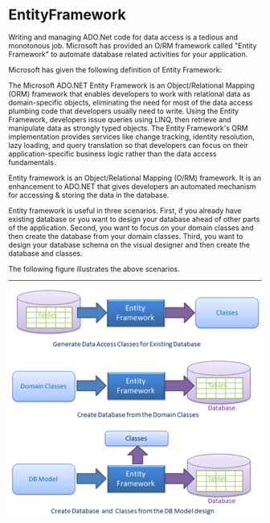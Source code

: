 # EntityFramework

Writing and managing ADO.Net code for data access is a tedious and monotonous job. Microsoft has provided an O/RM framework called "Entity Framework" to automate database related activities for your application.

Microsoft has given the following definition of Entity Framework:

The Microsoft ADO.NET Entity Framework is an Object/Relational Mapping (ORM) framework that enables developers to work with relational data as domain-specific objects, eliminating the need for most of the data access plumbing code that developers usually need to write. Using the Entity Framework, developers issue queries using LINQ, then retrieve and manipulate data as strongly typed objects. The Entity Framework's ORM implementation provides services like change tracking, identity resolution, lazy loading, and query translation so that developers can focus on their application-specific business logic rather than the data access fundamentals.

Entity framework is an Object/Relational Mapping (O/RM) framework. It is an enhancement to ADO.NET that gives developers an automated mechanism for accessing & storing the data in the database.

Entity framework is useful in three scenarios. First, if you already have existing database or you want to design your database ahead of other parts of the application. Second, you want to focus on your domain classes and then create the database from your domain classes. Third, you want to design your database schema on the visual designer and then create the database and classes.

The following figure illustrates the above scenarios.

----

![alt text](https://github.com/shtigran/EntityFramework/blob/master/EF-overview.png "Entity Framework")
